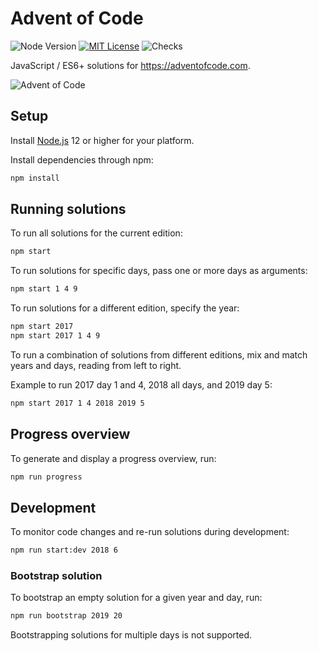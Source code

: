 # Advent of Code

![Node Version](https://badgen.net/badge/node/12+/green)
[![MIT License](https://badgen.net/github/license/timkurvers/advent-of-code)](LICENSE.md)
![Checks](https://badgen.net/github/checks/timkurvers/advent-of-code)

JavaScript / ES6+ solutions for https://adventofcode.com.

![Advent of Code](https://user-images.githubusercontent.com/378235/70389655-bb99f380-19c2-11ea-86e1-3946c1884b0a.png)

## Setup

Install [Node.js] 12 or higher for your platform.

Install dependencies through npm:

```bash
npm install
```

## Running solutions

To run all solutions for the current edition:

```bash
npm start
```

To run solutions for specific days, pass one or more days as arguments:

```bash
npm start 1 4 9
```

To run solutions for a different edition, specify the year:

```bash
npm start 2017
npm start 2017 1 4 9
```

To run a combination of solutions from different editions, mix and match years
and days, reading from left to right.

Example to run 2017 day 1 and 4, 2018 all days, and 2019 day 5:

```bash
npm start 2017 1 4 2018 2019 5
```

## Progress overview

To generate and display a progress overview, run:

```bash
npm run progress
```

## Development

To monitor code changes and re-run solutions during development:

```bash
npm run start:dev 2018 6
```

### Bootstrap solution

To bootstrap an empty solution for a given year and day, run:

```bash
npm run bootstrap 2019 20
```

Bootstrapping solutions for multiple days is not supported.

[Node.js]: https://nodejs.org/en/
